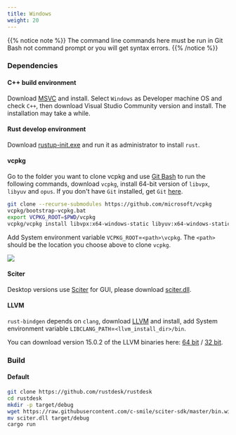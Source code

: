 ```yaml
---
title: Windows
weight: 20
---
```


{{% notice note %}}
The command line commands here must be run in Git Bash not command prompt or you will get syntax errors.
{{% /notice %}}

### Dependencies

#### C++ build environment

Download [MSVC](https://visualstudio.microsoft.com/) and install.
Select `Windows` as Developer machine OS and check `C++`, then download Visual Studio Community version and install. The installation may take a while.

#### Rust develop environment

Download [rustup-init.exe](https://static.rust-lang.org/rustup/dist/x86_64-pc-windows-msvc/rustup-init.exe) and run it as administrator to install `rust`.

#### vcpkg

Go to the folder you want to clone vcpkg and use [Git Bash](https://git-scm.com/download/win) to run the following commands, download `vcpkg`, install 64-bit version of `libvpx`, `libyuv` and `opus`.
If you don't have `Git` installed, get `Git` [here](https://git-scm.com/download/win).

```sh
git clone --recurse-submodules https://github.com/microsoft/vcpkg
vcpkg/bootstrap-vcpkg.bat
export VCPKG_ROOT=$PWD/vcpkg
vcpkg/vcpkg install libvpx:x64-windows-static libyuv:x64-windows-static opus:x64-windows-static aom:x64-windows-static
```

Add System environment variable `VCPKG_ROOT`=`<path>\vcpkg`. The `<path>` should be the location you choose above to clone `vcpkg`.

![](/docs/en/dev/build/windows/images/env.png)

#### Sciter

Desktop versions use [Sciter](https://sciter.com/) for GUI, please download [sciter.dll](https://raw.githubusercontent.com/c-smile/sciter-sdk/master/bin.win/x64/sciter.dll).

#### LLVM

`rust-bindgen` depends on `clang`, download [LLVM](https://github.com/llvm/llvm-project/releases) and install, add System environment variable `LIBCLANG_PATH`=`<llvm_install_dir>/bin`.

You can download version 15.0.2 of the LLVM binaries here: [64 bit](https://github.com/llvm/llvm-project/releases/download/llvmorg-15.0.2/LLVM-15.0.2-win64.exe) / [32 bit](https://github.com/llvm/llvm-project/releases/download/llvmorg-15.0.2/LLVM-15.0.2-win32.exe).

### Build

#### Default

```sh
git clone https://github.com/rustdesk/rustdesk
cd rustdesk
mkdir -p target/debug
wget https://raw.githubusercontent.com/c-smile/sciter-sdk/master/bin.win/x64/sciter.dll
mv sciter.dll target/debug
cargo run
```

